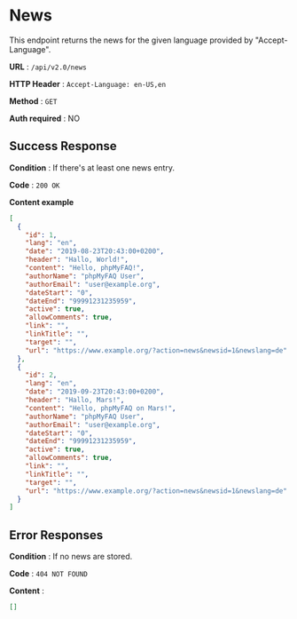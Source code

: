 # News

This endpoint returns the news for the given language provided by "Accept-Language".

**URL** : `/api/v2.0/news`

**HTTP Header** : `Accept-Language: en-US,en`

**Method** : `GET`

**Auth required** : NO

## Success Response

**Condition** : If there's at least one news entry.

**Code** : `200 OK`

**Content example**

```json
[
  {
    "id": 1,
    "lang": "en",
    "date": "2019-08-23T20:43:00+0200",
    "header": "Hallo, World!",
    "content": "Hello, phpMyFAQ!",
    "authorName": "phpMyFAQ User",
    "authorEmail": "user@example.org",
    "dateStart": "0",
    "dateEnd": "99991231235959",
    "active": true,
    "allowComments": true,
    "link": "",
    "linkTitle": "",
    "target": "",
    "url": "https://www.example.org/?action=news&newsid=1&newslang=de"
  },
  {
    "id": 2,
    "lang": "en",
    "date": "2019-09-23T20:43:00+0200",
    "header": "Hallo, Mars!",
    "content": "Hello, phpMyFAQ on Mars!",
    "authorName": "phpMyFAQ User",
    "authorEmail": "user@example.org",
    "dateStart": "0",
    "dateEnd": "99991231235959",
    "active": true,
    "allowComments": true,
    "link": "",
    "linkTitle": "",
    "target": "",
    "url": "https://www.example.org/?action=news&newsid=1&newslang=de"
  }
]
```

## Error Responses

**Condition** : If no news are stored.

**Code** : `404 NOT FOUND`

**Content** :

```json
[]
```
